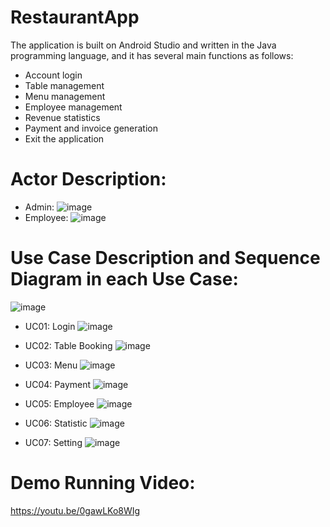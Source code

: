 # RestaurantApp
The application is built on Android Studio and written in the Java programming language, and it has several main functions as follows:

-  Account login
-  Table management
-  Menu management
-  Employee management
-  Revenue statistics
-  Payment and invoice generation
-  Exit the application

# Actor Description:
-  Admin:
![image](https://github.com/Sinhleba/RestaurantApp/assets/94295124/9084b1bb-a080-4273-bde1-d3b5af0f9138)
-  Employee:
![image](https://github.com/Sinhleba/RestaurantApp/assets/94295124/1c1a8bd9-2512-426a-b8b6-912afe282b06)

# Use Case Description and Sequence Diagram in each Use Case:
![image](https://github.com/Sinhleba/RestaurantApp/assets/94295124/0a802ed6-6fa6-4553-bd5a-1a0ec28c2041)
-  UC01: Login
![image](https://github.com/Sinhleba/RestaurantApp/assets/94295124/3c9548ca-30ed-42d0-8cac-096415ceb0e5)

-  UC02: Table Booking
![image](https://github.com/Sinhleba/RestaurantApp/assets/94295124/c54c5626-d05b-4309-b276-5d6c25b946d0)

-  UC03: Menu
![image](https://github.com/Sinhleba/RestaurantApp/assets/94295124/332a573b-738e-43c1-8311-6ce1c494dfed)

-  UC04: Payment
![image](https://github.com/Sinhleba/RestaurantApp/assets/94295124/8c7c82ac-2e6f-4d6e-b3db-bacd39767d01)

-  UC05: Employee
![image](https://github.com/Sinhleba/RestaurantApp/assets/94295124/42df2e88-f610-4c10-aec6-32082bba3af7)

-  UC06: Statistic
![image](https://github.com/Sinhleba/RestaurantApp/assets/94295124/b9d2367e-1da4-47bc-8e6a-f8612cac88a2)

-  UC07: Setting
![image](https://github.com/Sinhleba/RestaurantApp/assets/94295124/88374b7b-d5a1-4723-9d38-c09c23e3985a)

# Demo Running Video:
https://youtu.be/0gawLKo8WIg

